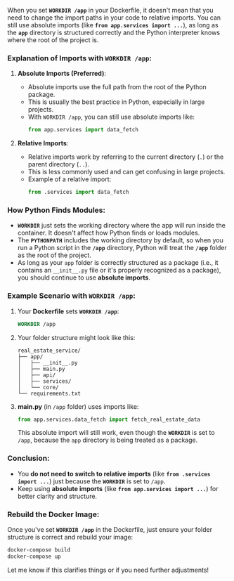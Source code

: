 When you set **`WORKDIR /app`** in your Dockerfile, it doesn't mean that you need to change the import paths in your code to relative imports. You can still use absolute imports (like **`from app.services import ...`**), as long as the **`app`** directory is structured correctly and the Python interpreter knows where the root of the project is.

### Explanation of Imports with `WORKDIR /app`:

1. **Absolute Imports (Preferred)**:
   - Absolute imports use the full path from the root of the Python package.
   - This is usually the best practice in Python, especially in large projects.
   - With `WORKDIR /app`, you can still use absolute imports like:
     ```python
     from app.services import data_fetch
     ```

2. **Relative Imports**:
   - Relative imports work by referring to the current directory (`.`) or the parent directory (`..`).
   - This is less commonly used and can get confusing in large projects.
   - Example of a relative import:
     ```python
     from .services import data_fetch
     ```

### How Python Finds Modules:

- **`WORKDIR`** just sets the working directory where the app will run inside the container. It doesn't affect how Python finds or loads modules.
- The **`PYTHONPATH`** includes the working directory by default, so when you run a Python script in the **`/app`** directory, Python will treat the **`/app`** folder as the root of the project.
- As long as your `app` folder is correctly structured as a package (i.e., it contains an `__init__.py` file or it's properly recognized as a package), you should continue to use **absolute imports**.

### Example Scenario with `WORKDIR /app`:

1. Your **Dockerfile** sets **`WORKDIR /app`**:
   ```dockerfile
   WORKDIR /app
   ```

2. Your folder structure might look like this:

   ```
   real_estate_service/
   ├── app/
   │   ├── __init__.py
   │   ├── main.py
   │   ├── api/
   │   ├── services/
   │   └── core/
   └── requirements.txt
   ```

3. **main.py** (in `/app` folder) uses imports like:

   ```python
   from app.services.data_fetch import fetch_real_estate_data
   ```

   This absolute import will still work, even though the **`WORKDIR`** is set to `/app`, because the `app` directory is being treated as a package.

### Conclusion:
- You **do not need to switch to relative imports** (like **`from .services import ...`**) just because the **`WORKDIR`** is set to `/app`.
- Keep using **absolute imports** (like **`from app.services import ...`**) for better clarity and structure.
  
### Rebuild the Docker Image:
Once you've set **`WORKDIR /app`** in the Dockerfile, just ensure your folder structure is correct and rebuild your image:

```bash
docker-compose build
docker-compose up
```

Let me know if this clarifies things or if you need further adjustments!